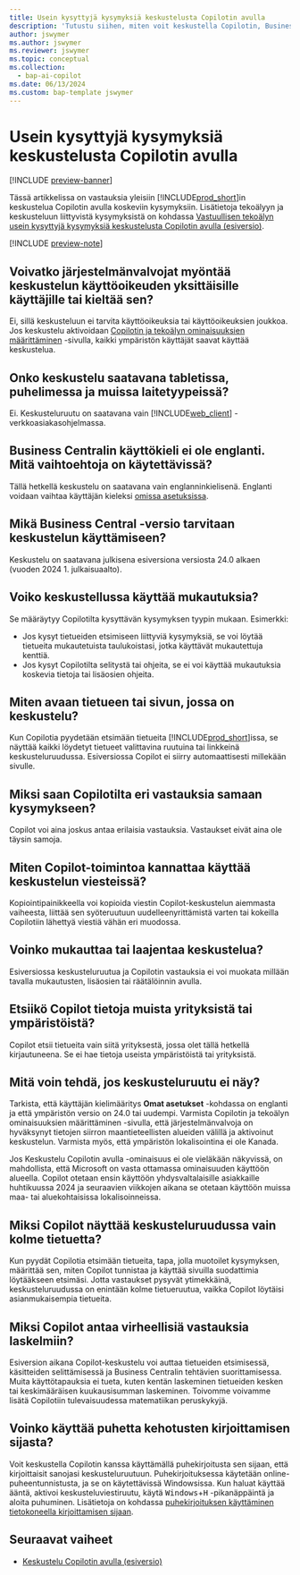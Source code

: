 ```yaml
---
title: Usein kysyttyjä kysymyksiä keskustelusta Copilotin avulla
description: 'Tutustu siihen, miten voit keskustella Copilotin, Business Centralin käyttöä helpottavan virtuaaliavustajan kanssa. Etsi vastauksia keskustelutoimintoja, asetuksia ja rajoituksia koskeviin yleisiin kysymyksiin.'
author: jswymer
ms.author: jswymer
ms.reviewer: jswymer
ms.topic: conceptual
ms.collection:
  - bap-ai-copilot
ms.date: 06/13/2024
ms.custom: bap-template jswymer
---
```

# Usein kysyttyjä kysymyksiä keskustelusta Copilotin avulla

[!INCLUDE [preview-banner](~/../shared-content/shared/preview-includes/preview-banner.md)]

Tässä artikkelissa on vastauksia yleisiin [!INCLUDE[prod_short](includes/prod_short.md)]in keskustelua Copilotin avulla koskeviin kysymyksiin. Lisätietoja tekoälyyn ja keskusteluun liittyvistä kysymyksistä on kohdassa [Vastuullisen tekoälyn usein kysyttyjä kysymyksiä keskustelusta Copilotin avulla (esiversio)](faqs-chat-with-copilot.md).

[!INCLUDE [preview-note](~/../shared-content/shared/preview-includes/production-ready-preview-dynamics365.md)]

## Voivatko järjestelmänvalvojat myöntää keskustelun käyttöoikeuden yksittäisille käyttäjille tai kieltää sen?

Ei, sillä keskusteluun ei tarvita käyttöoikeuksia tai käyttöoikeuksien joukkoa. Jos keskustelu aktivoidaan [Copilotin ja tekoälyn ominaisuuksien määrittäminen](enable-ai.md) -sivulla, kaikki ympäristön käyttäjät saavat käyttää keskustelua.
 
## Onko keskustelu saatavana tabletissa, puhelimessa ja muissa laitetyypeissä?

Ei. Keskusteluruutu on saatavana vain [!INCLUDE[web_client](includes/web_client.md)] -verkkoasiakasohjelmassa.

## Business Centralin käyttökieli ei ole englanti. Mitä vaihtoehtoja on käytettävissä?

Tällä hetkellä keskustelu on saatavana vain englanninkielisenä. Englanti voidaan vaihtaa käyttäjän kieleksi [omissa asetuksissa](ui-change-basic-settings.md#language).

## Mikä Business Central -versio tarvitaan keskustelun käyttämiseen?

Keskustelu on saatavana julkisena esiversiona versiosta 24.0 alkaen (vuoden 2024 1. julkaisuaalto).

## Voiko keskustellussa käyttää mukautuksia?

Se määräytyy Copilotilta kysyttävän kysymyksen tyypin mukaan. Esimerkki:

- Jos kysyt tietueiden etsimiseen liittyviä kysymyksiä, se voi löytää tietueita mukautetuista taulukoistasi, jotka käyttävät mukautettuja kenttiä.
- Jos kysyt Copilotilta selitystä tai ohjeita, se ei voi käyttää mukautuksia koskevia tietoja tai lisäosien ohjeita.

## Miten avaan tietueen tai sivun, jossa on keskustelu?

Kun Copilotia pyydetään etsimään tietueita [!INCLUDE[prod_short](includes/prod_short.md)]issa, se näyttää kaikki löydetyt tietueet valittavina ruutuina tai linkkeinä keskusteluruudussa. Esiversiossa Copilot ei siirry automaattisesti millekään sivulle.

## Miksi saan Copilotilta eri vastauksia samaan kysymykseen?

Copilot voi aina joskus antaa erilaisia vastauksia. Vastaukset eivät aina ole täysin samoja.

## Miten Copilot-toimintoa kannattaa käyttää keskustelun viesteissä?

Kopiointipainikkeella voi kopioida viestin Copilot-keskustelun aiemmasta vaiheesta, liittää sen syöteruutuun uudelleenyrittämistä varten tai kokeilla Copilotiin lähettyä viestiä vähän eri muodossa.

## Voinko mukauttaa tai laajentaa keskustelua?

Esiversiossa keskusteluruutua ja Copilotin vastauksia ei voi muokata millään tavalla mukautusten, lisäosien tai räätälöinnin avulla.

## Etsiikö Copilot tietoja muista yrityksistä tai ympäristöistä?

Copilot etsii tietueita vain siitä yrityksestä, jossa olet tällä hetkellä kirjautuneena. Se ei hae tietoja useista ympäristöistä tai yrityksistä.

## Mitä voin tehdä, jos keskusteluruutu ei näy?

Tarkista, että käyttäjän kielimääritys **Omat asetukset** -kohdassa on englanti ja että ympäristön versio on 24.0 tai uudempi. Varmista Copilotin ja tekoälyn ominaisuuksien määrittäminen -sivulla, että järjestelmänvalvoja on hyväksynyt tietojen siirron maantieteellisten alueiden välillä ja aktivoinut keskustelun. Varmista myös, että ympäristön lokalisointina ei ole Kanada.

Jos Keskustelu Copilotin avulla -ominaisuus ei ole vieläkään näkyvissä, on mahdollista, että Microsoft on vasta ottamassa ominaisuuden käyttöön alueella. Copilot otetaan ensin käyttöön yhdysvaltalaisille asiakkaille huhtikuussa 2024 ja seuraavien viikkojen aikana se otetaan käyttöön muissa maa- tai aluekohtaisissa lokalisoinneissa.

## Miksi Copilot näyttää keskusteluruudussa vain kolme tietuetta?

Kun pyydät Copilotia etsimään tietueita, tapa, jolla muotoilet kysymyksen, määrittää sen, miten Copilot tunnistaa ja käyttää sivuilla suodattimia löytääkseen etsimäsi. Jotta vastaukset pysyvät ytimekkäinä, keskusteluruudussa on enintään kolme tietueruutua, vaikka Copilot löytäisi asianmukaisempia tietueita.

## Miksi Copilot antaa virheellisiä vastauksia laskelmiin?

Esiversion aikana Copilot-keskustelu voi auttaa tietueiden etsimisessä, käsitteiden selittämisessä ja Business Centralin tehtävien suorittamisessa. Muita käyttötapauksia ei tueta, kuten kentän laskeminen tietueiden kesken tai keskimääräisen kuukausisumman laskeminen. Toivomme voivamme lisätä Copilotiin tulevaisuudessa matematiikan peruskykyjä.

## Voinko käyttää puhetta kehotusten kirjoittamisen sijasta?

Voit keskustella Copilotin kanssa käyttämällä puhekirjoitusta sen sijaan, että kirjoittaisit sanojasi keskusteluruutuun. Puhekirjoituksessa käytetään online-puheentunnistusta, ja se on käytettävissä Windowsissa. Kun haluat käyttää ääntä, aktivoi keskusteluviestiruutu, käytä <kbd>Windows</kbd>+<kbd>H</kbd> -pikanäppäintä ja aloita puhuminen. Lisätietoja on kohdassa [puhekirjoituksen käyttäminen tietokoneella kirjoittamisen sijaan](https://support.microsoft.com/windows/use-voice-typing-to-talk-instead-of-type-on-your-pc-fec94565-c4bd-329d-e59a-af033fa5689f).

## Seuraavat vaiheet

- [Keskustelu Copilotin avulla (esiversio)](chat-with-copilot.md)
